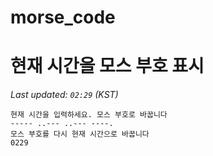 # morse_code
# 현재 시간을 모스 부호 표시
<!-- MORSE_TIME_START -->
_Last updated: `02:29` (KST)_

```
현재 시간을 입력하세요. 모스 부호로 바꿉니다
----- ..--- ..--- ----.
모스 부호를 다시 현재 시간으로 바꿉니다
0229
```
<!-- MORSE_TIME_END -->
